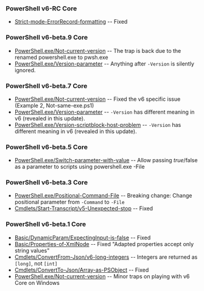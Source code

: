 
### PowerShell v6-RC Core

- [Strict-mode-ErrorRecord-formatting](Basic\Strict-mode-ErrorRecord-formatting)
-- Fixed

### PowerShell v6-beta.9 Core

- [PowerShell.exe/Not-current-version](PowerShell.exe/Not-current-version)
-- The trap is back due to the renamed powershell.exe to pwsh.exe
- [PowerShell.exe/Version-parameter](PowerShell.exe/Version-parameter)
-- Anything after `-Version` is silently ignored.

### PowerShell v6-beta.7 Core

- [PowerShell.exe/Not-current-version](PowerShell.exe/Not-current-version)
-- Fixed the v6 specific issue (Example 2, Not-same-exe.ps1)
- [PowerShell.exe/Version-parameter](PowerShell.exe/Version-parameter)
-- `-Version` has different meaning in v6 (revealed in this update).
- [PowerShell.exe/Version-scriptblock-host-problem](PowerShell.exe/Version-scriptblock-host-problem)
-- `-Version` has different meaning in v6 (revealed in this update).

### PowerShell v6-beta.5 Core

- [PowerShell.exe/Switch-parameter-with-value](PowerShell.exe/Switch-parameter-with-value)
-- Allow passing $true/$false as a parameter to scripts using powershell.exe -File

### PowerShell v6-beta.3 Core

- [PowerShell.exe/Positional-Command-File](PowerShell.exe/Positional-Command-File)
-- Breaking change: Change positional parameter from `-Command` to `-File`
- [Cmdlets/Start-Transcript/v5-Unexpected-stop](Cmdlets/Start-Transcript/v5-Unexpected-stop)
-- Fixed

### PowerShell v6-beta.1 Core

- [Basic/DynamicParam/ExpectingInput-is-false](Basic/DynamicParam/ExpectingInput-is-false)
-- Fixed
- [Basic/Properties-of-XmlNode](Basic/Properties-of-XmlNode)
-- Fixed "Adapted properties accept only string values"
- [Cmdlets/ConvertFrom-Json/v6-long-integers](Cmdlets/ConvertFrom-Json/v6-long-integers)
-- Integers are returned as `[long]`, not `[int]`
- [Cmdlets/ConvertTo-Json/Array-as-PSObject](Cmdlets/ConvertTo-Json/Array-as-PSObject)
-- Fixed
- [PowerShell.exe/Not-current-version](PowerShell.exe/Not-current-version)
-- Minor traps on playing with v6 Core on Windows
